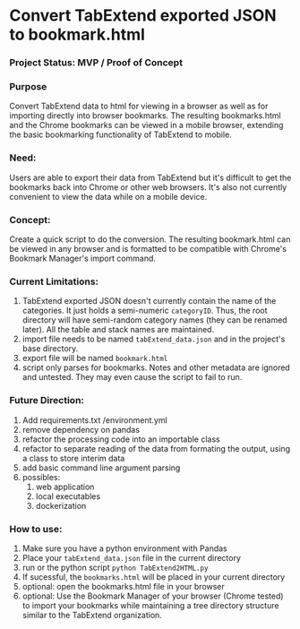 # Convert TabExtend exported JSON to bookmark.html

### Project Status: MVP / Proof of Concept

### Purpose
Convert TabExtend data to html for viewing in a browser as well as for importing directly into browser bookmarks.  The resulting bookmarks.html and the Chrome bookmarks can be viewed in a mobile browser, extending the basic bookmarking functionality of TabExtend to mobile.

### Need:
Users are able to export their data from TabExtend but it's difficult to get the bookmarks back into Chrome or other web browsers.  It's also not currently convenient to view the data while on a mobile device.

### Concept: 
Create a quick script to do the conversion. The resulting bookmark.html can be viewed in any browser and is formatted to be compatible with Chrome's Bookmark Manager's import command.

### Current Limitations:
1. TabExtend exported JSON doesn't currently contain the name of the categories. It just holds a semi-numeric `categoryID`. Thus, the root directory will have semi-random category names (they can be renamed later). All the table and stack names are maintained.
2. import file needs to be named `tabExtend_data.json` and in the project's base directory.
3. export file will be named `bookmark.html`
4. script only parses for bookmarks. Notes and other metadata are ignored and untested.  They may even cause the script to fail to run.

### Future Direction:
1. Add requirements.txt /environment.yml
2. remove dependency on pandas
3. refactor the processing code into an importable class
4. refactor to separate reading of the data from formating the output, using a class to store interim data
5. add basic command line argument parsing
6. possibles:
   1. web application
   2. local executables
   3. dockerization

### How to use:
1. Make sure you have a python environment with Pandas
2. Place your `tabExtend_data.json` file in the current directory
3. run or the python script `python TabExtend2HTML.py`
4. If sucessful, the `bookmarks.html` will be placed in your current directory
5. optional: open the bookmarks.html file in your browser
6. optional: Use the Bookmark Manager of your browser (Chrome tested) to import your bookmarks while maintaining a tree directory structure similar to the TabExtend organization.